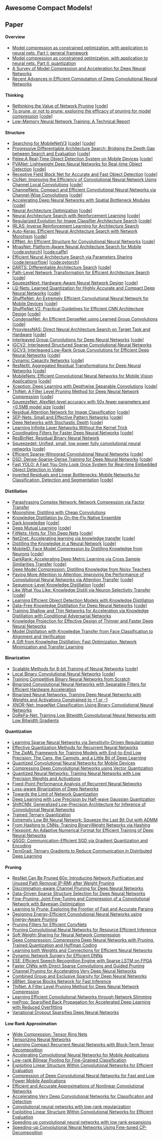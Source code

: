 Awesome Compact Models!
---
## Paper
#### Overview
- [Model compression as constrained optimization, with application to neural nets. Part I: general framework](https://arxiv.org/abs/1707.01209)
- [Model compression as constrained optimization, with application to neural nets. Part II: quantization](https://arxiv.org/abs/1707.04319)
- [A Survey of Model Compression and Acceleration for Deep Neural Networks](https://arxiv.org/pdf/1710.09282.pdf)
- [Recent Advances in Efficient Computation of Deep Convolutional Neural Networks](https://arxiv.org/pdf/1802.00939.pdf)

#### Thinking
- [Rethinking the Value of Network Pruning](https://arxiv.org/abs/1810.05270)  [[code]](https://github.com/Eric-mingjie/rethinking-network-pruning)
- [To prune, or not to prune: exploring the efficacy of pruning for model compression](https://arxiv.org/abs/1710.01878)  [[code]](https://github.com/tensorflow/tensorflow/tree/master/tensorflow/contrib/model_pruning)
- [Low-Memory Neural Network Training: A Technical Report](https://arxiv.org/abs/1904.10631)

#### Structure
- [Searching for MobileNetV3](https://arxiv.org/pdf/1905.02244.pdf)  [[code]](https://github.com/leaderj1001/MobileNetV3-Pytorch)  [[code]](https://github.com/Randl/MobileNetV3-pytorch)
- [Progressive Differentiable Architecture Search: Bridging the Depth Gap between Search and Evaluation](https://arxiv.org/abs/1904.12760)  [[code]](https://github.com/chenxin061/pdarts)
- [Pelee:A Real-Time Object Detection System on Mobile Devices](https://arxiv.org/abs/1804.06882)  [[code]](https://github.com/Robert-JunWang/Pelee)
- [PVANet: Lightweight Deep Neural Networks for Real-time Object Detection](https://arxiv.org/abs/1611.08588)  [[code]](https://github.com/sanghoon/pva-faster-rcnn)
- [Receptive Field Block Net for Accurate and Fast Object Detection](https://arxiv.org/abs/1711.07767)  [[code]](https://github.com/ruinmessi/RFBNet)
- [ClcNet: Improving the Efficiency of Convolutional Neural Network Using Channel Local Convolutions](https://arxiv.org/abs/1712.06145)  [[code]](https://github.com/dqzhang17/clcnet.torch)
- [ChannelNets: Compact and Efficient Convolutional Neural Networks via Channel-Wise Convolutions](https://arxiv.org/abs/1809.01330v1)  [[code]](https://github.com/HongyangGao/ChannelNets)
- [Accelerating Deep Neural Networks with Spatial Bottleneck Modules](https://arxiv.org/pdf/1809.02601.pdf)  [[code]](https://github.com/mpatacchiola/spatial-bottleneck)
- [Neural Architecture Optimization](https://arxiv.org/abs/1808.07233)  [[code]](https://github.com/renqianluo/NAO)
- [Neural Architecture Search with Reinforcement Learning](https://arxiv.org/abs/1611.01578)  [[code]](https://github.com/titu1994/neural-architecture-search)
- [Regularized Evolution for Image Classifier Architecture Search](https://arxiv.org/abs/1802.01548)  [[code]](https://github.com/tensorflow/tpu/tree/master/models/official/amoeba_net)
- [IRLAS: Inverse Reinforcement Learning for Architecture Search](https://arxiv.org/abs/1812.05285)
- [Auto-Keras: Efficient Neural Architecture Search with Network Morphism](https://arxiv.org/abs/1806.10282?context=cs.LG)  [[code]](https://autokeras.com/)
- [EffNet: An Efficient Structure for Convolutional Neural Networks](https://arxiv.org/abs/1801.06434)  [[code]](https://github.com/arthurdouillard/keras-effnet)
- [MnasNet: Platform-Aware Neural Architecture Search for Mobile](https://arxiv.org/abs/1807.11626?context=cs.LG)  [[code:pytorch]](https://github.com/AnjieZheng/MnasNet-PyTorch)  [[code:caffe]](https://github.com/LiJianfei06/MnasNet-caffe)
- [Efficient Neural Architecture Search via Parameters Sharing](https://arxiv.org/abs/1802.03268v1)  [[code:tensorflow]](https://github.com/melodyguan/enas)  [[code:pytorch]](https://github.com/carpedm20/ENAS-pytorch)
- [DARTS: Differentiable Architecture Search](https://arxiv.org/abs/1806.09055)  [[code]](https://github.com/quark0/darts)
- [Path-Level Network Transformation for Efficient Architecture Search](https://arxiv.org/abs/1806.02639)  [[code]](https://github.com/han-cai/PathLevel-EAS)
- [SqueezeNext: Hardware-Aware Neural Network Design](https://arxiv.org/abs/1803.10615)  [[code]](https://github.com/amirgholami/SqueezeNext)
- [LQ-Nets: Learned Quantization for Highly Accurate and Compact Deep Neural Networks](https://arxiv.org/abs/1807.10029v1)  [[code]](https://github.com/Microsoft/LQ-Nets)
- [ShuffleNet: An Extremely Efficient Convolutional Neural Network for Mobile Devices](https://arxiv.org/abs/1707.01083)  [[code]](https://github.com/farmingyard/ShuffleNet)
- [ShuffleNet V2: Practical Guidelines for Efficient CNN Architecture Design](https://arxiv.org/abs/1807.11164v1)  [[code]](https://github.com/miaow1988/ShuffleNet_V2_pytorch_caffe)
- [CondenseNet: An Efficient DenseNet using Learned Group Convolutions](https://arxiv.org/abs/1711.09224)  [[code]](https://github.com/ShichenLiu/CondenseNet)
- [ProxylessNAS: Direct Neural Architecture Search on Target Task and Hardware](https://arxiv.org/abs/1812.00332v1)  [[code]](https://github.com/MIT-HAN-LAB/ProxylessNAS)
- [Interleaved Group Convolutions for Deep Neural Networks](http://arxiv.org/pdf/1707.02725.pdf)  [[code]](https://github.com/luuuyi/IGCV_V1.PyTorch)
- [IGCV2: Interleaved Structured Sparse Convolutional Neural Networks](http://arxiv.org/abs/1804.06202)
- [IGCV3: Interleaved Low-Rank Group Convolutions for Efficient Deep Neural Networks](https://arxiv.org/pdf/1806.00178.pdf)    [[code]](https://github.com/homles11/IGCV3)
- [Dynamic Capacity Networks](https://arxiv.org/pdf/1511.07838.pdf)  [[code]](https://github.com/beopst/dcn.tf)
- [ResNeXt: Aggregated Residual Transformations for Deep Neural Networks](https://arxiv.org/pdf/1611.05431.pdf)  [[code]](https://github.com/facebookresearch/ResNeXt)
- [MobileNets: Efficient Convolutional Neural Networks for Mobile Vision Applications](https://arxiv.org/pdf/1704.04861.pdf)  [[code]](https://github.com/Zehaos/MobileNet)
- [Xception: Deep Learning with Depthwise Separable Convolutions](https://arxiv.org/pdf/1610.02357.pdf)  [[code]](https://github.com/kwotsin/TensorFlow-Xception)
- [ThiNet: A Filter Level Pruning Method for Deep Neural Network Compression](https://arxiv.org/abs/1707.06342)  [[code]](https://github.com/Roll920/ThiNet)
- [SqueezeNet: AlexNet-level accuracy with 50x fewer parameters and <0.5MB model size](https://arxiv.org/abs/1602.07360)  [[code]](https://github.com/DeepScale/SqueezeNet)
- [Residual Attention Network for Image Classification](https://arxiv.org/pdf/1704.06904.pdf)  [[code]](https://github.com/fwang91/residual-attention-network)
- [SEP-Nets: Small and Effective Pattern Networks](https://arxiv.org/pdf/1706.03912.pdf)  [[code]](https://github.com/zli79/SEP-Nets)
- [Deep Networks with Stochastic Depth](https://arxiv.org/pdf/1603.09382.pdf)  [[code]](https://github.com/yueatsprograms/Stochastic_Depth)
- [Learning Infinite Layer Networks Without the Kernel Trick](https://arxiv.org/pdf/1606.05316v2.pdf)
- [Coordinating Filters for Faster Deep Neural Networks](https://arxiv.org/pdf/1703.09746v3.pdf)  [[code]](https://github.com/wenwei202/caffe)
- [ResBinNet: Residual Binary Neural Network](https://arxiv.org/abs/1711.01243)
- [Squeezedet: Uniﬁed, small, low power fully convolutional neural networks](https://arxiv.org/pdf/1612.01051)  [[code]](https://github.com/BichenWuUCB/squeezeDet)
- [Efficient Sparse-Winograd Convolutional Neural Networks](https://openreview.net/pdf?id=r1rqJyHKg)  [[code]](https://github.com/xingyul/sparse-winograd-cnn)
- [DSD: Dense-Sparse-Dense Training for Deep Neural Networks](https://openreview.net/pdf?id=HyoST_9xl)  [[code]](https://songhan.github.io/DSD/)
- [Fast YOLO: A Fast You Only Look Once System for Real-time Embedded Object Detection in Video](https://arxiv.org/abs/1709.05943)
- [Inverted Residuals and Linear Bottlenecks: Mobile Networks for Classification, Detection and Segmentation](https://arxiv.org/pdf/1801.04381.pdf)  [[code]](https://github.com/shicai/MobileNet-Caffe)

#### Distillation
- [Paraphrasing Complex Network: Network Compression via Factor Transfer](https://arxiv.org/abs/1802.04977)
- [Moonshine: Distilling with Cheap Convolutions](https://arxiv.org/abs/1711.02613)
- [Knowledge Distillation by On-the-Fly Native Ensemble](https://arxiv.org/abs/1806.04606)
- [Dark knowledge](http://www.ttic.edu/dl/dark14.pdf)  [[code]](https://github.com/xukai92/darksight)
- [Deep Mutual Learning](https://arxiv.org/pdf/1706.00384.pdf)  [[code]](https://github.com/YingZhangDUT/Deep-Mutual-Learning)
- [FitNets: Hints for Thin Deep Nets](https://arxiv.org/pdf/1412.6550.pdf)  [[code]](https://github.com/adri-romsor/FitNets)
- [Net2net: Accelerating learning via knowledge transfer](https://arxiv.org/abs/1511.05641)  [[code]](https://github.com/soumith/net2net.torch)
- [Distilling the Knowledge in a Neural Network](https://arxiv.org/abs/1503.02531)  [[code]](https://github.com/a7b23/Distilling-the-knowledge-in-neural-network)
- [MobileID: Face Model Compression by Distilling Knowledge from Neurons](https://www.aaai.org/ocs/index.php/AAAI/AAAI16/paper/view/11977)  [[code]](https://github.com/liuziwei7/mobile-id)
- [DarkRank: Accelerating Deep Metric Learning via Cross Sample Similarities Transfer](https://arxiv.org/pdf/1707.01220.pdf)  [[code]](https://github.com/TuSimple/DarkRank)
- [Deep Model Compression: Distilling Knowledge from Noisy Teachers](https://arxiv.org/pdf/1610.09650.pdf)
- [Paying More Attention to Attention: Improving the Performance of Convolutional Neural Networks via Attention Transfer](https://arxiv.org/pdf/1612.03928.pdf)  [[code]](https://github.com/szagoruyko/attention-transfer)
- [Sequence-Level Knowledge Distillation](https://arxiv.org/pdf/1606.07947.pdf)  [[code]](https://github.com/harvardnlp/seq2seq-attn)
- [Like What You Like: Knowledge Distill via Neuron Selectivity Transfer](https://arxiv.org/pdf/1707.01219.pdf)  [[code]](https://github.com/TuSimple/neuron-selectivity-transfer)
- [Learning Efficient Object Detection Models with Knowledge Distillation](http://papers.nips.cc/paper/6676-learning-efficient-object-detection-models-with-knowledge-distillation.pdf)
- [Data-Free Knowledge Distillation For Deep Neural Networks](https://arxiv.org/pdf/1710.07535.pdf)  [[code]](https://github.com/iRapha/replayed_distillation)
- [Training Shallow and Thin Networks for Acceleration via Knowledge Distillation with Conditional Adversarial Networks](https://arxiv.org/pdf/1709.00513.pdf)
- [Knowledge Projection for Effective Design of Thinner and Faster Deep Neural Networks](https://arxiv.org/pdf/1710.09505.pdf)
- [Model Distillation with Knowledge Transfer from Face Classification to Alignment and Verification](https://arxiv.org/pdf/1709.02929.pdf)
- [A Gift from Knowledge Distillation: Fast Optimization, Network Minimization and Transfer Learning](https://ieeexplore.ieee.org/stamp/stamp.jsp?tp=&arnumber=8100237)

#### Binarization
- [Scalable Methods for 8-bit Training of Neural Networks](https://arxiv.org/abs/1805.11046)  [[code]](https://github.com/eladhoffer/quantized.pytorch)
- [Local Binary Convolutional Neural Networks](https://arxiv.org/pdf/1608.06049.pdf)  [[code]](https://github.com/juefeix/lbcnn.torch)
- [Training Competitive Binary Neural Networks from Scratch](https://arxiv.org/pdf/1812.01965.pdf)
- [Binarized Convolutional Neural Networks with Separable Filters for Efficient Hardware Acceleration](https://arxiv.org/pdf/1707.04693.pdf)
- [Binarized Neural Networks: Training Deep Neural Networks with Weights and Activations Constrained to +1 or -1](https://arxiv.org/pdf/1602.02830.pdf)
- [XNOR-Net: ImageNet Classification Using Binary Convolutional Neural Networks](https://arxiv.org/pdf/1603.05279.pdf)
- [DoReFa-Net: Training Low Bitwidth Convolutional Neural Networks with Low Bitwidth Gradients](https://arxiv.org/pdf/1606.06160.pdf)

#### Quantization
- [Learning Sparse Neural Networks via Sensitivity-Driven Regularization](https://arxiv.org/abs/1810.11764)
- [Effective Quantization Methods for Recurrent Neural Networks](https://arxiv.org/pdf/1611.10176.pdf)
- [The ZipML Framework for Training Models with End-to-End Low Precision: The Cans, the Cannots, and a Little Bit of Deep Learning](https://arxiv.org/pdf/1611.05402.pdf)
- [Quantized Convolutional Neural Networks for Mobile Devices](https://arxiv.org/pdf/1512.06473.pdf)
- [Compressing Deep Convolutional Networks using Vector Quantization](https://arxiv.org/pdf/1412.6115.pdf)
- [Quantized Neural Networks: Training Neural Networks with Low Precision Weights and Activations](https://arxiv.org/pdf/1609.07061.pdf)
- [Fixed-Point Performance Analysis of Recurrent Neural Networks](https://arxiv.org/abs/1512.01322)
- [Loss-aware Binarization of Deep Networks](https://arxiv.org/pdf/1611.01600.pdf)
- [Towards the Limit of Network Quantization](https://arxiv.org/pdf/1612.01543.pdf)
- [Deep Learning with Low Precision by Half-wave Gaussian Quantization](https://arxiv.org/pdf/1702.00953.pdf)
- [ShiftCNN: Generalized Low-Precision Architecture for Inference of Convolutional Neural Networks](https://arxiv.org/pdf/1706.02393.pdf)
- [Trained Ternary Quantization](https://arxiv.org/pdf/1612.01064.pdf)
- [Extremely Low Bit Neural Network: Squeeze the Last Bit Out with ADMM](https://arxiv.org/abs/1707.09870)
- [From Hashing to CNNs: Training BinaryWeight Networks via Hashing](https://arxiv.org/abs/1802.02733?context=cs)
- [Flexpoint: An Adaptive Numerical Format for Efficient Training of Deep Neural Networks](https://arxiv.org/abs/1711.02213)
- [QSGD: Communication-Efficient SGD via Gradient Quantization and Encoding](https://arxiv.org/abs/1610.02132v4)
- [TernGrad: Ternary Gradients to Reduce Communication in Distributed Deep Learning](https://arxiv.org/abs/1705.07878)

#### Pruning

- [ResNet Can Be Pruned 60x: Introducing Network Purification and Unused Path Removal (P-RM) after Weight Pruning](https://arxiv.org/abs/1905.00136)
- [Discrimination-aware Channel Pruning for Deep Neural Networks](https://arxiv.org/abs/1810.11809)
- [Data-Driven Sparse Structure Selection for Deep Neural Networks](https://arxiv.org/pdf/1707.01213.pdf)
- [Fine-Pruning: Joint Fine-Tuning and Compression of a Convolutional Network with Bayesian Optimization](https://arxiv.org/pdf/1707.09102.pdf)
- [Learning to Prune: Exploring the Frontier of Fast and Accurate Parsing](http://www.cs.jhu.edu/~jason/papers/vieira+eisner.tacl17.pdf)
- [Designing Energy-Efficient Convolutional Neural Networks using Energy-Aware Pruning](https://arxiv.org/pdf/1611.05128.pdf)
- [Pruning Filters for Efficient ConvNets](https://arxiv.org/pdf/1608.08710.pdf)
- [Pruning Convolutional Neural Networks for Resource Efficient Inference](https://arxiv.org/pdf/1611.06440.pdf)
- [Soft Weight-Sharing for Neural Network Compression](https://arxiv.org/pdf/1702.04008.pdf)
- [Deep Compression: Compressing Deep Neural Networks with Pruning, Trained Quantization and Huffman Coding](https://arxiv.org/pdf/1510.00149.pdf)
- [Learning both Weights and Connections for Efficient Neural Networks](https://arxiv.org/pdf/1506.02626.pdf)
- [Dynamic Network Surgery for Efficient DNNs](https://arxiv.org/pdf/1608.04493.pdf)
- [ESE: Efficient Speech Recognition Engine with Sparse LSTM on FPGA](https://arxiv.org/pdf/1612.00694.pdf)
- [Faster CNNs with Direct Sparse Convolutions and Guided Pruning](https://arxiv.org/pdf/1608.01409.pdf)
- [Channel Pruning for Accelerating Very Deep Neural Networks](https://arxiv.org/abs/1707.06168)
- [Combined Group and Exclusive Sparsity for Deep Neural Networks](http://proceedings.mlr.press/v70/yoon17a/yoon17a.pdf)
- [SBNet: Sparse Blocks Network for Fast Inference](https://arxiv.org/pdf/1801.02108.pdf)
- [ThiNet: A Filter Level Pruning Method for Deep Neural Network Compression](https://arxiv.org/pdf/1707.06342.pdf)
- [Learning Efficient Convolutional Networks through Network Slimming](https://arxiv.org/abs/1708.06519)
- [meProp: Sparsified Back Propagation for Accelerated Deep Learning with Reduced Overfitting](https://arxiv.org/abs/1706.06197)
- [Variational Dropout Sparsifies Deep Neural Networks](https://arxiv.org/abs/1701.05369v1)

#### Low Rank Approximation
- [Wide Compression: Tensor Ring Nets](https://arxiv.org/pdf/1802.09052.pdf)
- [Tensorizing Neural Networks](https://arxiv.org/pdf/1509.06569v2.pdf)
- [Learning Compact Recurrent Neural Networks with Block-Term Tensor Decomposition](https://arxiv.org/pdf/1712.05134.pdf)
- [Accelerating Convolutional Neural Networks for Mobile Applications](https://dl.acm.org/citation.cfm?id=2967280)
- [Low-rank Bilinear Pooling for Fine-Grained Classification](https://arxiv.org/pdf/1611.05109.pdf)
- [Exploiting Linear Structure Within Convolutional Networks for Efficient Evaluation](https://arxiv.org/pdf/1404.0736.pdf)
- [Compression of Deep Convolutional Neural Networks for Fast and Low Power Mobile Applications](https://arxiv.org/pdf/1511.06530.pdf)
- [Efficient and Accurate Approximations of Nonlinear Convolutional Networks](https://arxiv.org/pdf/1411.4229.pdf)
- [Accelerating Very Deep Convolutional Networks for Classification and Detection](https://arxiv.org/pdf/1505.06798.pdf)
- [Convolutional neural networks with low-rank regularization](https://arxiv.org/pdf/1511.06067.pdf)
- [Exploiting Linear Structure Within Convolutional Networks for Efficient Evaluation](https://arxiv.org/pdf/1404.0736.pdf)
- [Speeding up convolutional neural networks with low rank expansions](http://www.robots.ox.ac.uk/~vgg/publications/2014/Jaderberg14b/jaderberg14b.pdf)
- [Speeding-up Convolutional Neural Networks Using Fine-tuned CP-Decomposition](https://arxiv.org/pdf/1412.6553.pdf)


